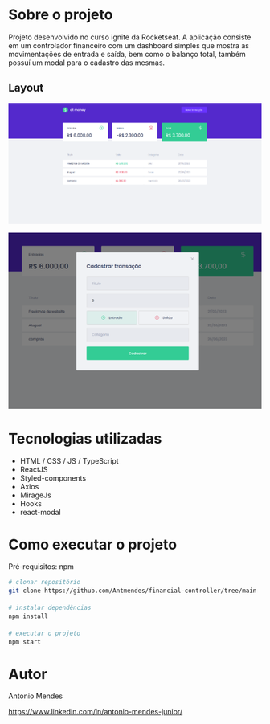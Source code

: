 

# Sobre o projeto

Projeto desenvolvido no curso ignite da Rocketseat. A aplicação consiste em um controlador financeiro com um dashboard simples que mostra as movimentações de entrada e saída, bem como o balanço total, também 
possuí um modal para o cadastro das mesmas.

## Layout 
![Web 1](https://github.com/Antmendes/financial-controller/blob/main/src/assets/Captura%20de%20tela%20de%202023-06-26%2009-46-43.png)

![Web 2](https://github.com/Antmendes/financial-controller/blob/main/src/assets/Captura%20de%20tela%20de%202023-06-26%2009-47-30.png)

# Tecnologias utilizadas

- HTML / CSS / JS / TypeScript
- ReactJS
- Styled-components
- Axios
- MirageJs
- Hooks
- react-modal

# Como executar o projeto
Pré-requisitos: npm 

```bash
# clonar repositório
git clone https://github.com/Antmendes/financial-controller/tree/main

# instalar dependências
npm install

# executar o projeto
npm start
```

# Autor

Antonio Mendes

<a src="https://www.linkedin.com/in/antonio-mendes-junior/">https://www.linkedin.com/in/antonio-mendes-junior/</a>
